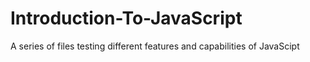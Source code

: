 # Introduction-To-JavaScript
A series of files testing different features and capabilities of JavaScipt
